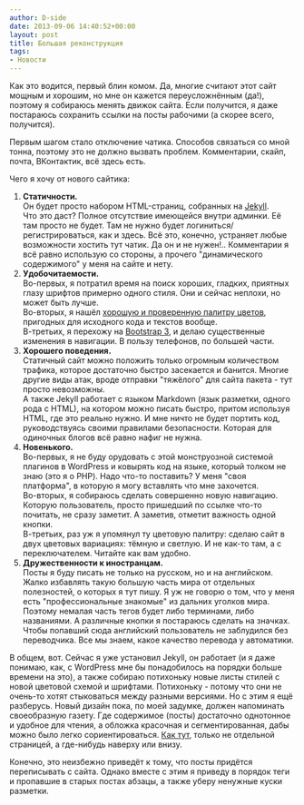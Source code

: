 ```yaml
---
author: D-side
date: 2013-09-06 14:40:52+00:00
layout: post
title: Большая реконструкция
tags:
- Новости
---
```


Как это водится, первый блин комом. Да, многие считают этот сайт мощным и хорошим, но мне он кажется переусложнённым (да!), поэтому я собираюсь менять движок сайта. Если получится, я даже постараюсь сохранить ссылки на посты рабочими (а скорее всего, получится).

Первым шагом стало отключение чатика. Способов связаться со мной тонна, поэтому это не должно вызвать проблем. Комментарии, скайп, почта, ВКонтактик, всё здесь есть.

Чего я хочу от нового сайтика:

  1. **Статичности.**  
Он будет просто набором HTML-страниц, собранных на [Jekyll](http://jekyllrb.com/).  
Что это даст? Полное отсутствие имеющейся внутри админки. Её там просто не будет. Там не нужно будет логиниться/регистрироваться, как и здесь. Всё это, конечно, устраняет любые возможности хостить тут чатик. Да он и не нужен!.. Комментарии я всё равно использую со стороны, а прочего "динамического содержимого" у меня на сайте и нету.
  2. **Удобочитаемости.**  
Во-первых, я потратил время на поиск хороших, гладких, приятных глазу шрифтов примерно одного стиля. Они и сейчас неплохи, но может быть лучше.  
Во-вторых, я нашёл [хорошую и проверенную палитру цветов](http://ethanschoonover.com/solarized), пригодных для исходного кода и текстов вообще.  
В-третьих, я перехожу на [Bootstrap 3](http://getbootstrap.com/), и делаю существенные изменения в навигации. В пользу телефонов, по большей части.
  3. **Хорошего поведения.**  
Статичный сайт можно положить только огромным количеством трафика, которое достаточно быстро засекается и банится. Многие другие виды атак, вроде отправки "тяжёлого" для сайта пакета - тут просто невозможны.  
А также Jekyll работает с языком Markdown (язык разметки, одного рода с HTML), на котором можно писать быстро, притом используя HTML, где это реально нужно. И мне ничто не будет портить код, руководствуясь своими правилами безопасности. Которая для одиночных блогов всё равно нафиг не нужна.
  4. **Новенького.**  
Во-первых, я не буду орудовать с этой монструозной системой плагинов в WordPress и ковырять код на языке, который толком не знаю (это я о PHP). Надо что-то поставить? У меня "своя платформа", в которую я могу вставлять что мне захочется.  
Во-вторых, я собираюсь сделать совершенно новую навигацию. Которую пользователь, просто пришедший по ссылке что-то почитать, не сразу заметит. А заметив, отметит важность одной кнопки.  
В-третьих, раз уж я упомянул ту цветовую палитру: сделаю сайт в двух цветовых вариациях: тёмную и светлую. И не как-то там, а с переключателем. Читайте как вам удобно.
  5. **Дружественности к иностранцам.**  
Посты я буду писать не только на русском, но и на английском. Жалко избавлять такую большую часть мира от отдельных полезностей, о которых я тут пишу. Я уж не говорю о том, что у меня есть "профессиональные знакомые" из дальних уголков мира. Поэтому немалая часть тегов будет либо терминами, либо названиями. А различные кнопки я постараюсь сделать на значках. Чтобы попавший сюда английский пользователь не заблудился без переводчика. Все мы знаем, какое качество перевода у автоматики.

В общем, вот. Сейчас я уже установил Jekyll, он работает (и я даже понимаю, как, с WordPress мне бы понадобилось на порядки больше времени на это), а также собираю потихоньку новые листы стилей с новой цветовой схемой и шрифтами. Потихоньку - потому что они не очень-то хотят стыковаться между разными версиями. Но с этим я ещё разберусь. Новый дизайн пока, по моей задумке, должен напоминать своеобразную газету. Где содержимое (посты) достаточно однотонное и удобное для чтения, а обложка красочная и сегментированная, дабы можно было легко сориентироваться. [Как тут](http://dside.ru/navi/), только не отдельной страницей, а где-нибудь наверху или внизу.

Конечно, это неизбежно приведёт к тому, что посты придётся переписывать с сайта. Однако вместе с этим я приведу в порядок теги и пропавшие в старых постах абзацы, а также уберу ненужные куски разметки.

